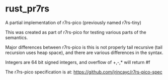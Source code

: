 # rust_pr7rs
A partial implementation of r7rs-pico (previously named r7rs-tiny)

This was created as part of r7rs-pico for testing various parts of the
semantics.

Major differences between r7rs-pico is this is not properly tail
recursive (tail recursion uses heap space), and there are various
differences in the syntax.

Integers are 64 bit signed integers, and overflow of +,-,* will return #f

The r7rs-pico specification is at: https://github.com/jrincayc/r7rs-pico-spec
